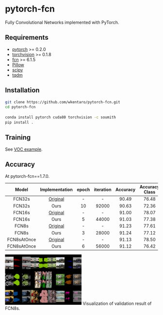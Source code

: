 # pytorch-fcn


Fully Convolutional Networks implemented with PyTorch.


## Requirements

- [pytorch](https://github.com/pytorch/pytorch) >= 0.2.0
- [torchvision](https://github.com/pytorch/vision) >= 0.1.8
- [fcn](https://github.com/wkentaro/fcn) >= 6.1.5
- [Pillow](https://github.com/python-pillow/Pillow)
- [scipy](https://github.com/scipy/scipy)
- [tqdm](https://github.com/tqdm/tqdm)


## Installation

```bash
git clone https://github.com/wkentaro/pytorch-fcn.git
cd pytorch-fcn

conda install pytorch cuda80 torchvision -c soumith
pip install .
```


## Training

See [VOC example](examples/voc).


## Accuracy

At pytorch-fcn==1.7.0.

| Model | Implementation |   epoch |   iteration | Accuracy | Accuracy Class | Mean IU | FWAV Accuracy |
|:-----:|:--------------:|:-------:|:-----------:|:--------:|:--------------:|:-------:|:-------------:|
|FCN32s      | [Original](https://github.com/shelhamer/fcn.berkeleyvision.org/tree/master/voc-fcn32s)       | - | -     | 90.49 | 76.48 | 63.63 | 83.47 |
|FCN32s      | Ours                                                                                         |10 | 92000 | 90.63 | 72.36 | 63.13 | 83.36 |
|FCN16s      | [Original](https://github.com/shelhamer/fcn.berkeleyvision.org/tree/master/voc-fcn16s)       | - | -     | 91.00 | 78.07 | 65.01 | 84.27 |
|FCN16s      | Ours                                                                                         | 5 | 44000 | 91.03 | 77.38 | 64.80 | 84.23 |
|FCN8s       | [Original](https://github.com/shelhamer/fcn.berkeleyvision.org/tree/master/voc-fcn8s)        | - | -     | 91.23 | 77.61 | 65.51 | 84.55 |
|FCN8s       | Ours                                                                                         | 3 | 28000 | 91.24 | 77.12 | 65.39 | 84.55 |
|FCN8sAtOnce | [Original](https://github.com/shelhamer/fcn.berkeleyvision.org/tree/master/voc-fcn8s-atonce) | - | -     | 91.13 | 78.50 | 65.40 | 84.44 |
|FCN8sAtOnce | Ours                                                                                         | 6 | 56000 | 91.12 | 76.42 | 65.10 | 84.36 |

<img src="static/fcn8s_iter28000.jpg" width="50%" />
Visualization of validation result of FCN8s.
